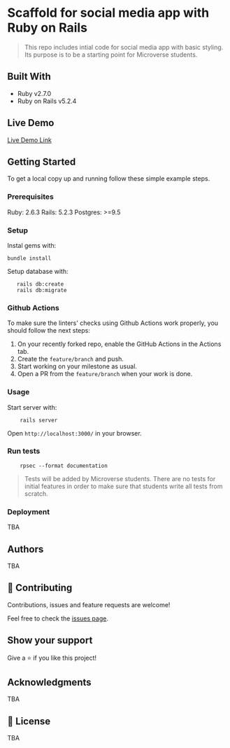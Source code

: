 # Scaffold for social media app with Ruby on Rails

> This repo includes intial code for social media app with basic styling. Its purpose is to be a starting point for Microverse students.

## Built With

- Ruby v2.7.0
- Ruby on Rails v5.2.4

## Live Demo

[Live Demo Link](https://guarded-ravine-92674.herokuapp.com/users/sign_in)


## Getting Started

To get a local copy up and running follow these simple example steps.

### Prerequisites

Ruby: 2.6.3
Rails: 5.2.3
Postgres: >=9.5

### Setup

Instal gems with:

```
bundle install
```

Setup database with:

```
   rails db:create
   rails db:migrate
```

### Github Actions

To make sure the linters' checks using Github Actions work properly, you should follow the next steps:

1. On your recently forked repo, enable the GitHub Actions in the Actions tab.
2. Create the `feature/branch` and push.
3. Start working on your milestone as usual.
4. Open a PR from the `feature/branch` when your work is done.


### Usage

Start server with:

```
    rails server
```

Open `http://localhost:3000/` in your browser.

### Run tests

```
    rpsec --format documentation
```

> Tests will be added by Microverse students. There are no tests for initial features in order to make sure that students write all tests from scratch.

### Deployment

TBA

## Authors

TBA

## 🤝 Contributing

Contributions, issues and feature requests are welcome!

Feel free to check the [issues page](issues/).

## Show your support

Give a ⭐️ if you like this project!

## Acknowledgments

TBA

## 📝 License

TBA
